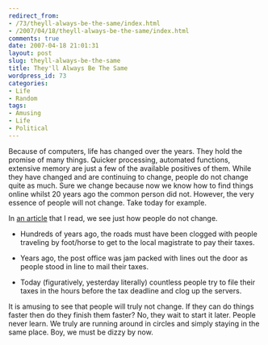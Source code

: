 ```yaml
---
redirect_from:
- /73/theyll-always-be-the-same/index.html
- /2007/04/18/theyll-always-be-the-same/index.html
comments: true
date: 2007-04-18 21:01:31
layout: post
slug: theyll-always-be-the-same
title: They'll Always Be The Same
wordpress_id: 73
categories:
- Life
- Random
tags:
- Amusing
- Life
- Political
---
```


Because of computers, life has changed over the years.  They hold the promise of many things.  Quicker processing, automated functions, extensive memory are just a few of the available positives of them.  While they have changed and are continuing to change, people do not change quite as much.  Sure we change because now we know how to find things online whilst 20 years ago the common person did not.  However, the very essence of people will not change.  Take today for example.

In [an article](http://money.cnn.com/2007/04/18/pf/taxes/intuit_turbotax/?postversion=2007041811) that I read, we see just how people do not change.




  * Hundreds of years ago, the roads must have been clogged with people traveling by foot/horse to get to the local magistrate to pay their taxes.


  * Years ago, the post office was jam packed with lines out the door as people stood in line to mail their taxes.


  * Today (figuratively, yesterday literally) countless people try to file their taxes in the hours before the tax deadline and clog up the servers.



It is amusing to see that people will truly not change.  If they can do things faster then do they finish them faster?  No, they wait to start it later.  People never learn.  We truly are running around in circles and simply staying in the same place.  Boy, we must be dizzy by now.
